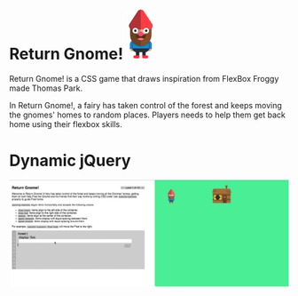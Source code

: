 # Return Gnome! <img src="./imgs/gnome.png" alt="Drawing" style="width: 50px;"/>
Return Gnome! is a CSS game that draws inspiration from FlexBox Froggy made Thomas Park.

In Return Gnome!, a fairy has taken control of the forest and keeps moving the gnomes' homes to random places. Players needs to help them get back home using their flexbox skills.

# Dynamic jQuery

<img src="./imgs/complete-level.gif" style="width: 700px;"/>
